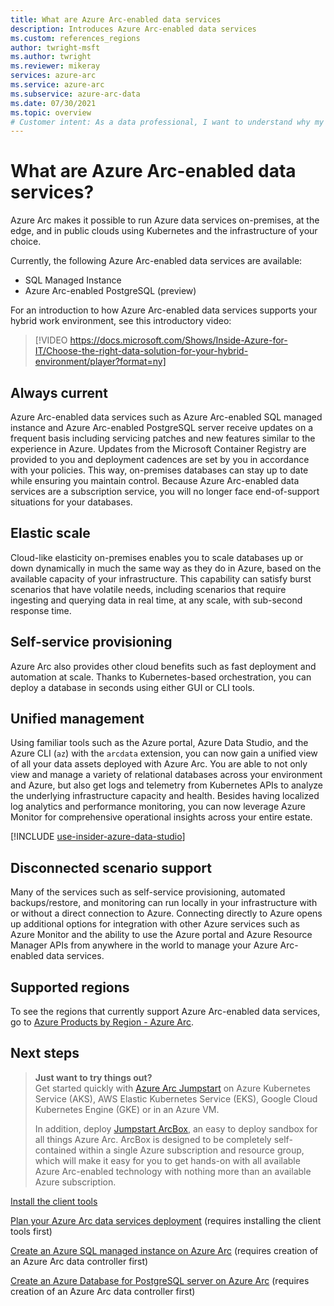 ```yaml
---
title: What are Azure Arc-enabled data services
description: Introduces Azure Arc-enabled data services
ms.custom: references_regions
author: twright-msft
ms.author: twright
ms.reviewer: mikeray
services: azure-arc
ms.service: azure-arc
ms.subservice: azure-arc-data
ms.date: 07/30/2021
ms.topic: overview
# Customer intent: As a data professional, I want to understand why my solutions would benefit from running with Azure Arc-enabled data services so that I can leverage the capability of the feature.
---
```


# What are Azure Arc-enabled data services?

Azure Arc makes it possible to run Azure data services on-premises, at the edge, and in public clouds using Kubernetes and the infrastructure of your choice.

Currently, the following Azure Arc-enabled data services are available: 

- SQL Managed Instance
- Azure Arc-enabled PostgreSQL (preview)

For an introduction to how Azure Arc-enabled data services supports your hybrid work environment, see this introductory video:

> [!VIDEO https://docs.microsoft.com/Shows/Inside-Azure-for-IT/Choose-the-right-data-solution-for-your-hybrid-environment/player?format=ny]

## Always current

Azure Arc-enabled data services such as Azure Arc-enabled SQL managed instance and Azure Arc-enabled PostgreSQL server receive updates on a frequent basis including servicing patches and new features similar to the experience in Azure. Updates from the Microsoft Container Registry are provided to you and deployment cadences are set by you in accordance with your policies. This way, on-premises databases can stay up to date while ensuring you maintain control. Because Azure Arc-enabled data services are a subscription service, you will no longer face end-of-support situations for your databases.

## Elastic scale

Cloud-like elasticity on-premises enables you to scale databases up or down dynamically in much the same way as they do in Azure, based on the available capacity of your infrastructure. This capability can satisfy burst scenarios that have volatile needs, including scenarios that require ingesting and querying data in real time, at any scale, with sub-second response time.

## Self-service provisioning

Azure Arc also provides other cloud benefits such as fast deployment and automation at scale. Thanks to Kubernetes-based orchestration, you can deploy a database in seconds using either GUI or CLI tools.

## Unified management

Using familiar tools such as the Azure portal, Azure Data Studio, and the Azure CLI (`az`) with the `arcdata` extension, you can now gain a unified view of all your data assets deployed with Azure Arc. You are able to not only view and manage a variety of relational databases across your environment and Azure, but also get logs and telemetry from Kubernetes APIs to analyze the underlying infrastructure capacity and health. Besides having localized log analytics and performance monitoring, you can now leverage Azure Monitor for comprehensive operational insights across your entire estate.

[!INCLUDE [use-insider-azure-data-studio](includes/use-insider-azure-data-studio.md)]

## Disconnected scenario support

Many of the services such as self-service provisioning, automated backups/restore, and monitoring can run locally in your infrastructure with or without a direct connection to Azure. Connecting directly to Azure opens up additional options for integration with other Azure services such as Azure Monitor and the ability to use the Azure portal and Azure Resource Manager APIs from anywhere in the world to manage your Azure Arc-enabled data services.

## Supported regions

To see the regions that currently support Azure Arc-enabled data services, go to [Azure Products by Region - Azure Arc](https://azure.microsoft.com/global-infrastructure/services/?cdn=disable&products=azure-arc).

## Next steps

> **Just want to try things out?**  
> Get started quickly with [Azure Arc Jumpstart](https://azurearcjumpstart.io/azure_arc_jumpstart/azure_arc_data/) on Azure Kubernetes Service (AKS), AWS Elastic Kubernetes Service (EKS), Google Cloud Kubernetes Engine (GKE) or in an Azure VM.
>
>In addition, deploy [Jumpstart ArcBox](https://azurearcjumpstart.io/azure_jumpstart_arcbox/), an easy to deploy sandbox for all things Azure Arc. ArcBox is designed to be completely self-contained within a single Azure subscription and resource group, which will make it easy for you to get hands-on with all available Azure Arc-enabled technology with nothing more than an available Azure subscription.

[Install the client tools](install-client-tools.md)

[Plan your Azure Arc data services deployment](plan-azure-arc-data-services.md) (requires installing the client tools first)

[Create an Azure SQL managed instance on Azure Arc](create-sql-managed-instance.md) (requires creation of an Azure Arc data controller first)

[Create an Azure Database for PostgreSQL server on Azure Arc](create-postgresql-server) (requires creation of an Azure Arc data controller first)
